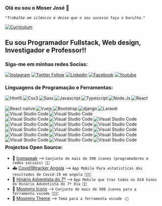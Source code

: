 ### Olá eu sou o Moser José 👋

*``"Trabalhe em silêncio e deixa que o seu sucesso faça o barulho."``*

[![Curriculum](https://img.shields.io/website?label=Curriculum&style=for-the-badge&url=https%3A%2F%2Fcodestackr.com)](https://github.com/moser-jose/curriculum/blob/master/main.pdf)

## Eu sou Programador Fullstack, Web design, Investigador e Professor!!

### Siga-me em minhas redes Socias:

[![Instagram](https://img.shields.io/badge/Instagram-E4405F?style=for-the-badge&logo=instagram&logoColor=white)](https://instagram.com/mosmmy)
[![Twitter Follow](https://img.shields.io/twitter/follow/mosmmy?color=1DA1F2&logo=twitter&style=for-the-badge)](https://twitter.com/intent/follow?original_referer=https%3A%2F%2Fgithub.com%2Fmoser-jose&screen_name=mosmmy)
[![Linkedin](https://img.shields.io/badge/LinkedIn-0077B5?style=for-the-badge&logo=linkedin&logoColor=white)](https://linkedin.com/in/moser-jose)
[![Facebook](https://img.shields.io/badge/Facebook-1877F2?style=for-the-badge&logo=facebook&logoColor=white)](https://facebook.com/moser.jos)
[![Youtube](https://img.shields.io/badge/YouTube-FF0000?style=for-the-badge&logo=youtube&logoColor=white)](https://www.youtube.com/channel/UC2aE6onwiHt9dINcL-mvx0g?view_as=subscriber)

### Linguagens de Programação e Ferramentas:



<img align="left" alt="Html5"  src="https://img.shields.io/badge/HTML5-E34F26?style=for-the-badge&logo=html5&logoColor=white"/>
<img align="left" alt="Css3"  src="https://img.shields.io/badge/CSS3-1572B6?style=for-the-badge&logo=css3&logoColor=white"/>
<img align="left" alt="Sass"  src="https://img.shields.io/badge/Sass-CC6699?style=for-the-badge&logo=sass&logoColor=white"/>
<img align="left" alt="Javascript"  src="https://img.shields.io/badge/JavaScript-323330?style=for-the-badge&logo=javascript&logoColor=F7DF1E"/>
<img align="left" alt="Typescript"  src="https://img.shields.io/badge/TypeScript-007ACC?style=for-the-badge&logo=typescript&logoColor=white"/>

<img align="left" alt="Node.Js"  src="https://img.shields.io/badge/Node.js-43853D?style=for-the-badge&logo=node.js&logoColor=white"/>

<img align="left" alt="React"  src="https://img.shields.io/badge/React-20232A?style=for-the-badge&logo=react&logoColor=61DAFB"/>
<br />
<br />
<img align="left" alt="React native"  src="https://img.shields.io/badge/React_Native-20232A?style=for-the-badge&logo=react&logoColor=61DAFB"/>
<img align="left" alt="Vuejs"  src="https://img.shields.io/badge/Vue.js-35495E?style=for-the-badge&logo=vue.js&logoColor=4FC08D"/>

<img align="left" alt="Bootstrap"  src="https://img.shields.io/badge/Bootstrap-563D7C?style=for-the-badge&logo=bootstrap&logoColor=white"/>
<img align="left" alt="django"  src="https://img.shields.io/badge/Django-092E20?style=for-the-badge&logo=django&logoColor=white"/>
<img align="left" alt="Laravel"  src="https://img.shields.io/badge/Laravel-FF2D20?style=for-the-badge&logo=laravel&logoColor=white"/>
<img align="left" alt="Visual Studio Code"  src="https://img.shields.io/badge/MySQL-00000F?style=for-the-badge&logo=mysql&logoColor=white"/>
<img align="left" alt="Visual Studio Code"  src="https://img.shields.io/badge/MongoDB-4EA94B?style=for-the-badge&logo=mongodb&logoColor=white"/>
<br />
<br />
<img align="left" alt="Visual Studio Code"  src="https://img.shields.io/badge/Flutter-02569B?style=for-the-badge&logo=flutter&logoColor=white"/>
<img align="left" alt="Visual Studio Code"  src="https://img.shields.io/badge/Dart-0175C2?style=for-the-badge&logo=dart&logoColor=white"/>
<img align="left" alt="Visual Studio Code"  src="https://img.shields.io/badge/Markdown-000000?style=for-the-badge&logo=markdown&logoColor=white"/>
<img align="left" alt="Visual Studio Code"  src="https://img.shields.io/badge/git-F05032?style=for-the-badge&logo=git&logoColor=white"/>
<img align="left" alt="Visual Studio Code"  src="https://img.shields.io/badge/npm-CB3837?style=for-the-badge&logo=npm&logoColor=white"/>
<img align="left" alt="Visual Studio Code"  src="https://img.shields.io/badge/Dart-0175C2?style=for-the-badge&logo=dart&logoColor=white"/>
<img align="left" alt="Visual Studio Code"  src="https://img.shields.io/badge/PHP-777BB4?style=for-the-badge&logo=php&logoColor=white"/>
<img align="left" alt="Visual Studio Code"  src="https://img.shields.io/badge/Java-ED8B00?style=for-the-badge&logo=java&logoColor=white"/>
<img align="left" alt="Visual Studio Code"  src="https://img.shields.io/badge/Latex-008080?style=for-the-badge&logo=latex&logoColor=white"/>
<br />

<br />
<img align="left" alt="Visual Studio Code"  src="https://img.shields.io/badge/Python-14354C?style=for-the-badge&logo=python&logoColor=white"/>
<img align="left" alt="Visual Studio Code"  src="https://img.shields.io/badge/.NET-5C2D91?style=for-the-badge&logo=.net&logoColor=white"/>
<img align="left" alt="Visual Studio Code"  src="https://img.shields.io/badge/Python-3776AB?style=for-the-badge&logo=python&logoColor=white"/>
<img align="left" alt="Visual Studio Code"  src="https://img.shields.io/badge/Mendeley-9D1620?style=for-the-badge&logo=mendeley&logoColor=white"/>
<img align="left" alt="Visual Studio Code"  src="https://img.shields.io/badge/C-00599C?style=for-the-badge&logo=c&logoColor=white"/>
<img align="left" alt="Visual Studio Code"  src="https://img.shields.io/badge/Visual Studio Code-00599C?style=for-the-badge&logo=visual studio code&logoColor=white"/>
<br />
<br />


### Projectos Open Source:

- 🦾 [Iconspeak](https://www.npmjs.com/package/iconspeck) --> ``Conjunto de mais de 500 ícones (programadores e redes sociais) 🙌🏽``
- 🚑 [Covid19tracker Angola](https://github.com/moser-jose/covid19angola) --> ``App Mobile Para estatisticas dos resultados de Covid-19 em angola 👨🏽‍🔬``
- 📱  [Hinário Adventista do 7º](https://hinario-adventista.vercel.app/) --> ``App Mobile que traz todos os 610 hinos do Hinário Adventista do 7º Dia 🙏🏽``
- 💎 [Mosmmy Icons](https://github.com/moser-jose/mosmmy-icons-vscode) --> ``Conjunto de mais de 500 ícones para a ferramenta vscode 🧑🏽‍🎨``
- 💎 [Mosmmy Theme](https://moser-jose.github.io/mosmmy-theme-vscode/) --> ``Tema para a ferramenta vscode ✌🏽``

<br/>

[github]: https://github.com/moser-jose
[twitter]: https://twitter.com/mosmmy
[youtube]: https://youtube.com/mosmmy
[facebook]: https://facebook.com/moser-j
[instagram]: https://instagram.com/mosmmy
[linkedin]: https://linkedin.com/in/moser-jose